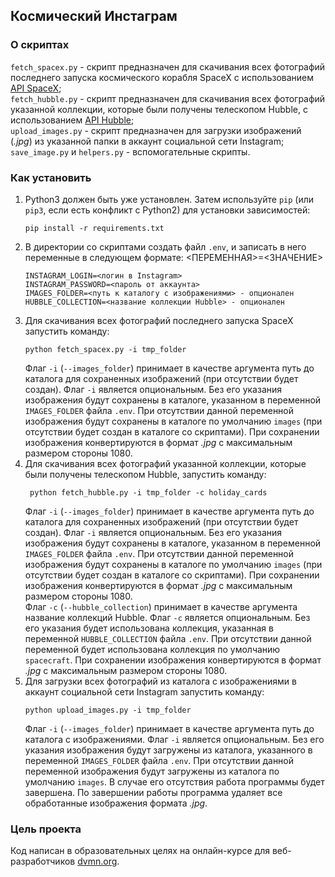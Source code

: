 ## Космический Инстаграм
### О скриптах
`fetch_spacex.py` - скрипт предназначен для скачивания всех фотографий последнего запуска
космического корабля SpaceX с использованием [API SpaceX](https://github.com/r-spacex/SpaceX-API);  
`fetch_hubble.py` - скрипт предназначен для скачивания всех фотографий указанной коллекции,
которые были получены телескопом Hubble, с использованием [API Hubble](http://hubblesite.org/api/documentation);  
`upload_images.py` - скрипт предназначен для загрузки изображений (*.jpg*) из указанной папки в аккаунт социальной
сети Instagram;  
`save_image.py` и `helpers.py` - вспомогательные скрипты.

### Как установить

1. Python3 должен быть уже установлен. 
Затем используйте `pip` (или `pip3`, если есть конфликт с Python2) для установки зависимостей:
    ```console
    pip install -r requirements.txt
    ```
2. В директории со скриптами создать файл `.env`, и записать в него переменные в следующем формате:
   <ПЕРЕМЕННАЯ>=<ЗНАЧЕНИЕ>
   ```
   INSTAGRAM_LOGIN=<логин в Instagram>  
   INSTAGRAM_PASSWORD=<пароль от аккаунта>
   IMAGES_FOLDER=<путь к каталогу с изображениями> - опционален
   HUBBLE_COLLECTION=<название коллекции Hubble> - опционален
    ```
3. Для скачивания всех фотографий последнего запуска SpaceX запустить команду:
    ```console
    python fetch_spacex.py -i tmp_folder
    ```
   Флаг `-i` (`--images_folder`) принимает в качестве аргумента путь до каталога для сохраненных изображений (при отсутствии будет создан). 
   Флаг `-i` является опциональным. Без его указания изображения будут сохранены в каталоге, указанном в переменной `IMAGES_FOLDER`
   файла `.env`. При отсутствии данной переменной изображения будут сохранены в каталоге по умолчанию `images` (при отсутствии будет создан в каталоге со скриптами). 
   При сохранении изображения конвертируются в формат *.jpg* с максимальным размером стороны 1080.
4. Для скачивания всех фотографий указанной коллекции, которые были получены телескопом Hubble, 
    запустить команду:
   ```console
    python fetch_hubble.py -i tmp_folder -c holiday_cards
    ```
   Флаг `-i` (`--images_folder`) принимает в качестве аргумента путь до каталога для сохраненных изображений (при отсутствии будет создан). 
   Флаг `-i` является опциональным. Без его указания изображения будут сохранены в каталоге, указанном в переменной `IMAGES_FOLDER`
   файла `.env`. При отсутствии данной переменной изображения будут сохранены в каталоге по умолчанию `images` (при отсутствии будет создан в каталоге со скриптами). 
   При сохранении изображения конвертируются в формат *.jpg* с максимальным размером стороны 1080.  
   Флаг `-c` (`--hubble_collection`) принимает в качестве аргумента название коллекций Hubble. 
   Флаг `-c` является опциональным. Без его указания будет использована коллекция, указанная в переменной `HUBBLE_COLLECTION`
   файла `.env`. При отсутствии данной переменной будет использована коллекция по умолчанию `spacecraft`. 
   При сохранении изображения конвертируются в формат *.jpg* с максимальным размером стороны 1080.
5. Для загрузки всех фотографий из каталога с изображениями в аккаунт социальной сети Instagram запустить команду:
    ```console
    python upload_images.py -i tmp_folder
    ```
   Флаг `-i` (`--images_folder`) принимает в качестве аргумента путь до каталога с изображениями. 
   Флаг `-i` является опциональным. Без его указания изображения будут загружены из каталога, указанного в переменной `IMAGES_FOLDER`
   файла `.env`. При отсутствии данной переменной изображения будут загружены из каталога по умолчанию `images`. В случае его отсутствия
   работа программы будет завершена. По завершении работы программа удаляет все обработанные изображения формата *.jpg*.
### Цель проекта

Код написан в образовательных целях на онлайн-курсе для веб-разработчиков [dvmn.org](https://dvmn.org/).
